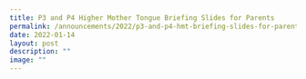 ```yaml
---
title: P3 and P4 Higher Mother Tongue Briefing Slides for Parents
permalink: /announcements/2022/p3-and-p4-hmt-briefing-slides-for-parents/
date: 2022-01-14
layout: post
description: ""
image: ""
---
```

